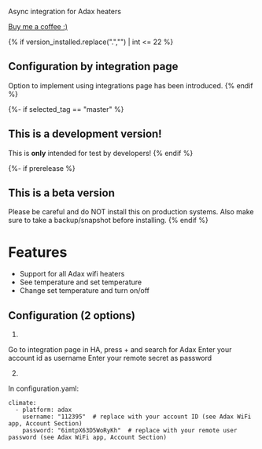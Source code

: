 Async integration for Adax heaters

[Buy me a coffee :)](http://paypal.me/dahoiv)

{% if version_installed.replace(".","") | int <= 22  %}
## Configuration by integration page

Option to implement using integrations page has been introduced.
{% endif %}

{%- if selected_tag == "master" %}
## This is a development version!
This is **only** intended for test by developers!
{% endif %}

{%- if prerelease %}
## This is a beta version
Please be careful and do NOT install this on production systems. Also make sure to take a backup/snapshot before installing.
{% endif %}

# Features
- Support for all Adax wifi heaters
- See temperature and set temperature
- Change set temperature and turn on/off


## Configuration (2 options)

1.
Go to integration page in HA, press + and search for Adax
Enter your account id as username
Enter your remote secret as password

2.
In configuration.yaml:

```
climate:
  - platform: adax
    username: "112395"  # replace with your account ID (see Adax WiFi app, Account Section)
    password: "6imtpX63D5WoRyKh"  # replace with your remote user password (see Adax WiFi app, Account Section)
```
